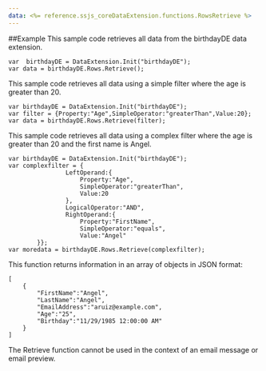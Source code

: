 ```yaml
---
data: <%= reference.ssjs_coreDataExtension.functions.RowsRetrieve %>
---
```


##Example
This sample code retrieves all data from the birthdayDE data extension.
```
var  birthdayDE = DataExtension.Init("birthdayDE");
var data = birthdayDE.Rows.Retrieve();
```
This sample code retrieves all data using a simple filter where the age is greater than 20.
```
var birthdayDE = DataExtension.Init("birthdayDE");
var filter = {Property:"Age",SimpleOperator:"greaterThan",Value:20};
var data = birthdayDE.Rows.Retrieve(filter);
```
This sample code retrieves all data using a complex filter where the age is greater than 20 and the first name is Angel.
```
var birthdayDE = DataExtension.Init("birthdayDE");
var complexfilter = {
                LeftOperand:{
                    Property:"Age",
                    SimpleOperator:"greaterThan",
                    Value:20
                },
                LogicalOperator:"AND",
                RightOperand:{
                    Property:"FirstName",
                    SimpleOperator:"equals",
                    Value:"Angel"
        }};
var moredata = birthdayDE.Rows.Retrieve(complexfilter);
```
This function returns information in an array of objects in JSON format:
```
[
    {
        "FirstName":"Angel",
        "LastName":"Angel",
        "EmailAddress":"aruiz@example.com",
        "Age":"25",
        "Birthday":"11/29/1985 12:00:00 AM"
    }
]
```
The Retrieve function cannot be used in the context of an email message or email preview.
